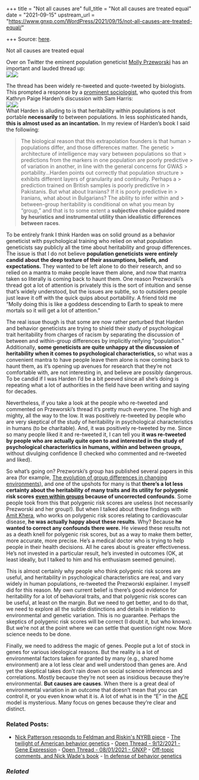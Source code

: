 +++
title = "Not all causes are"
full_title = "Not all causes are treated equal"
date = "2021-09-15"
upstream_url = "https://www.gnxp.com/WordPress/2021/09/15/not-all-causes-are-treated-equal/"

+++
Source: [here](https://www.gnxp.com/WordPress/2021/09/15/not-all-causes-are-treated-equal/).

Not all causes are treated equal

Over on Twitter the eminent population geneticist [Molly Przeworski](https://scholar.google.com/citations?user=bsROXv0AAAAJ&hl=en&oi=ao) has an important and lauded thread up:  
[![](https://i0.wp.com/www.gnxp.com/WordPress/wp-content/uploads/2021/09/Screenshot-from-2021-09-15-08-24-54.jpg?resize=513%2C148&ssl=1)![](https://i0.wp.com/www.gnxp.com/WordPress/wp-content/uploads/2021/09/Screenshot-from-2021-09-15-08-24-54.jpg?resize=513%2C148&ssl=1)](https://twitter.com/molly_przew/status/1437863684789968898)

The thread has been widely re-tweeted and quote-tweeted by biologists. This prompted a response by a [prominent sociologist](https://twitter.com/familyunequal/status/1438002819408269316), who quoted this from Kathryn Paige Harden’s discussion with Sam Harris:  
[![](https://i0.wp.com/www.gnxp.com/WordPress/wp-content/uploads/2021/09/E_TP8S3XsAImam_.jpeg?resize=640%2C968&ssl=1)![](https://i0.wp.com/www.gnxp.com/WordPress/wp-content/uploads/2021/09/E_TP8S3XsAImam_.jpeg?resize=640%2C968&ssl=1)](https://familyinequality.wordpress.com/2021/09/12/genetics-is-the-truther-conspiracy-of-racial-inequality/)  
What Harden is alluding to is that heritability within populations is not portable **necessarily** to between populations. In less sophisticated hands, **this is almost used as an incantation.** In my review of Harden’s book I said the following:

> The biological reason that this extrapolation founders is that human > populations differ, and those differences matter. The genetic > architecture of intelligence may vary between populations so that > predictions from the markers in one population are poorly predictive > of variation in another, in line with the general concerns for GWAS > portability…Harden points out correctly that population structure > exhibits different layers of granularity and continuity. Perhaps a > prediction trained on British samples is poorly predictive in > Pakistanis. But what about Iranians? If it is poorly predictive in > Iranians, what about in Bulgarians? The ability to infer within and > between-group heritability is conditional on what you mean by “group,” and that is to some extent a **subjective choice guided more by heuristics and instrumental utility than idealistic differences between races**.

To be entirely frank I think Harden was on solid ground as a behavior geneticist with psychological training who relied on what population geneticists say publicly all the time about heritability and group differences. The issue is that I do not believe **population geneticists were entirely candid about the deep texture of their assumptions, beliefs, and expectations.** They wanted to be left alone to do their research, and so relied on a mantra to make people leave them alone, and now that mantra taken so literally is coming back to haunt them. One reason Prezworski’s thread got a lot of attention is privately this is the sort of intuition and sense that’s widely understood, but the issues are subtle, so to outsiders people just leave it off with the quick quips about portability. A friend told me “Molly doing this is like a goddess descending to Earth to speak to mere mortals so it will get a lot of attention.”

The real issue though is that some are now rather perturbed that Harden and behavior geneticists are trying to shield their study of psychological trait heritability from charges of racism by separating the discussion of between and within-group differences by implicitly reifying “population.” Additionally, **some geneticists are quite unhappy at the discussion of heritability when it comes to psychological characteristics,** so what was a convenient mantra to have people leave them alone is now coming back to haunt them, as it’s opening up avenues for research that they’re not comfortable with, are not interesting in, and believe are possibly dangerous. To be candid if I was Harden I’d be a bit peeved since all she’s doing is repeating what a lot of authorities in the field have been writing and saying for decades.

Nevertheless, if you take a look at the people who re-tweeted and commented on Przeworski’s thread it’s pretty much everyone. The high and mighty, all the way to the low. It was positively re-tweeted by people who are very skeptical of the study of heritability in psychological characteristics in humans (to be charitable). And, it was positively re-tweeted by me. Since so many people liked it and re-tweeted it, I can tell you **it was re-tweeted by people who are actually quite open to and interested in the study of psychological characteristics in humans, within and between groups,** without divulging confidence (I checked who commented and re-tweeted and liked).

So what’s going on? Prezworski’s group has published several papers in this area (for example, [The evolution of group differences in changing environments](https://journals.plos.org/plosbiology/article?id=10.1371/journal.pbio.3001072)), and one of the upshots for many is that **there’s a lot less certainty about the heritability of many traits and its utility for polygenic risk scores** **[even within groups](https://scholar.google.com/citations?view_op=view_citation&hl=en&user=bsROXv0AAAAJ&sortby=pubdate&citation_for_view=bsROXv0AAAAJ:jgpk9vOjLEcC) because of uncorrected confounds**. Some people took from this that polygenic risk scores are useless (not necessarily Prezworski and her group!). But when I talked about these findings with [Amit Khera](https://scholar.google.com/citations?user=keUnuzsAAAAJ&hl=en&oi=ao), who works on polygenic risk scores relating to cardiovascular disease, **he was actually happy about these results**. Why? Because **he wanted to correct any confounds there were.** He viewed these results not as a death knell for polygenic risk scores, but as a way to make them better, more accurate, more precise. He’s a medical doctor who is trying to help people in their health decisions. All he cares about is greater effectiveness. He’s not invested in a particular result, he’s invested in outcomes (OK, at least ideally, but I talked to him and his enthusiasm seemed genuine).

This is almost certainly why people who think polygenic risk scores are useful, and heritability in psychological characteristics are real, and vary widely in human populations, re-tweeted the Prezworski explainer. I myself did for this reason. My own current belief is there’s good evidence for heritability for a lot of behavioral traits, and that polygenic risk scores can be useful, at least on the margin. But we need to get better, and to do that, we need to explore all the subtle distinctions and details in relation to environmental and genetic variation. This is no guarantee. Perhaps the skeptics of polygenic risk scores will be correct (I doubt it, but who knows). But we’re not at the point where we can settle that question right now. More science needs to be done.

Finally, we need to address the magic of genes. People put a lot of stock in genes for various ideological reasons. But the reality is a lot of environmental factors taken for granted by many (e.g., shared home environment) are a lot less clear and well understood than genes are. And yet the skeptical takes don’t rain down on social science inferences and correlations. Mostly because they’re not seen as insidious because they’re environmental. **But causes are causes**. When there is a great deal of environmental variation in an outcome that doesn’t mean that you can control it, or you even know what it is. A lot of what is in the “E” in the [ACE](https://en.wikipedia.org/wiki/ACE_model) model is mysterious. Many focus on genes because they’re clear and distinct.

### Related Posts:

- [Nick Patterson responds to Feldman and Riskin's NYRB
  piece](https://www.gnxp.com/WordPress/2022/05/12/nick-patterson-responds-to-feldman-and-riskin-in-nyrb/) - [The twilight of American behavior
  genetics](https://www.gnxp.com/WordPress/2022/04/06/the-twilight-of-american-behavior-genetics/) - [Open Thread - 9/12/2021 - Gene
  Expression](https://www.gnxp.com/WordPress/2021/09/12/open-thread-9-12-2021-gene-expression/) - [Open Thread - 08/01/2021 -
  GNXP](https://www.gnxp.com/WordPress/2021/08/01/open-thread-08-01-2021-gnxp/) - [Off-topic comments, and Nick Wade's
  book](https://www.gnxp.com/WordPress/2014/05/10/off-topic-comments-and-nick-wades-book/) - [In defense of behavior
  genetics](https://www.gnxp.com/WordPress/2022/04/18/in-defense-of-behavior-genetics/)

### *Related*

[](https://www.addtoany.com/add_to/facebook?linkurl=https%3A%2F%2Fwww.gnxp.com%2FWordPress%2F2021%2F09%2F15%2Fnot-all-causes-are-treated-equal%2F&linkname=Not%20all%20causes%20are%20treated%20equal "Facebook")[](https://www.addtoany.com/add_to/twitter?linkurl=https%3A%2F%2Fwww.gnxp.com%2FWordPress%2F2021%2F09%2F15%2Fnot-all-causes-are-treated-equal%2F&linkname=Not%20all%20causes%20are%20treated%20equal "Twitter")[](https://www.addtoany.com/add_to/email?linkurl=https%3A%2F%2Fwww.gnxp.com%2FWordPress%2F2021%2F09%2F15%2Fnot-all-causes-are-treated-equal%2F&linkname=Not%20all%20causes%20are%20treated%20equal "Email")[](https://www.addtoany.com/share)
